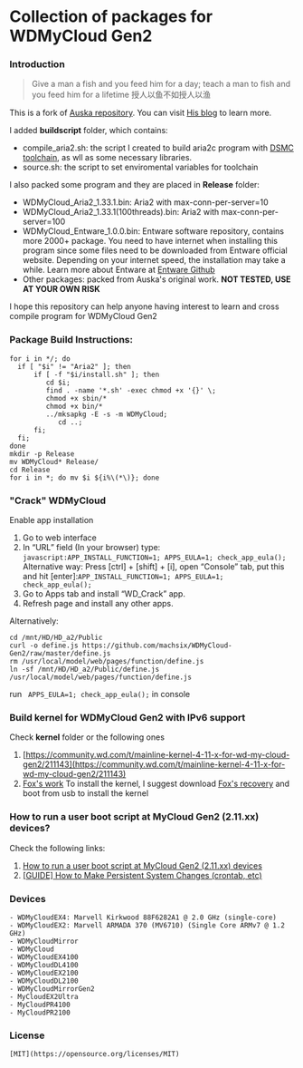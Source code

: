 Collection of packages for WDMyCloud Gen2
======
### Introduction

> Give a man a fish and you feed him for a day; teach a man to fish and you feed him for a lifetime
> 授人以鱼不如授人以渔

This is a fork of [Auska repository](https://github.com/Auska/mycloud-plugin). You can visit [His blog](https://blog.auska.win) to learn more.

I added **buildscript** folder, which contains:
- compile_aria2.sh: the script I created to build aria2c program with [DSMC toolchain](httpss://sourceforge.net/projects/dsgpl/files/DSM%206.2%20Tool%20Chains/Marvell%20Armada%20375%20Linux%203.2.40/armada375-gcc493_glibc220_hard-GPL.txz), as wll as some necessary libraries.
- source.sh: the script to set enviromental variables for toolchain

I also packed some program and they are placed in **Release** folder:
- WDMyCloud_Aria2_1.33.1.bin: Aria2 with max-conn-per-server=10
- WDMyCloud_Aria2_1.33.1(100threads).bin: Aria2 with max-conn-per-server=100
- WDMyCloud_Entware_1.0.0.bin: Entware software repository, contains more 2000+ package. You need to have internet when installing this program since some files need to be downloaded from Entware official website. Depending on your internet speed, the installation may take a while. Learn more about Entware at [Entware Github](https://github/Entware/Entware/wiki)
- Other packages: packed from Auska's original work. **NOT TESTED, USE AT YOUR OWN RISK**

I hope this repository can help anyone having interest to learn and cross compile program for WDMyCloud Gen2

### Package Build Instructions:
```
for i in */; do 
  if [ "$i" != "Aria2" ]; then  
      if [ -f "$i/install.sh" ]; then   
         cd $i;       
         find . -name '*.sh' -exec chmod +x '{}' \;
         chmod +x sbin/*
         chmod +x bin/*
         ../mksapkg -E -s -m WDMyCloud;   
            cd ..;    
      fi; 
  fi;
done
mkdir -p Release
mv WDMyCloud* Release/
cd Release
for i in *; do mv $i ${i%\(*\)}; done
```
### "Crack" WDMyCloud
Enable app installation
 1. Go to web interface
 2. In “URL” field (In your browser) type: `javascript:APP_INSTALL_FUNCTION=1; APPS_EULA=1; check_app_eula();`
    Alternative way: Press [ctrl] + [shift] + [i], open “Console” tab, put this and hit [enter]:`APP_INSTALL_FUNCTION=1; APPS_EULA=1; check_app_eula();`
 3. Go to Apps tab and install “WD_Crack” app.
 4. Refresh page and install any other apps.

Alternatively:
```shell
cd /mnt/HD/HD_a2/Public
curl -o define.js https://github.com/machsix/WDMyCloud-Gen2/raw/master/define.js
rm /usr/local/model/web/pages/function/define.js
ln -sf /mnt/HD/HD_a2/Public/define.js /usr/local/model/web/pages/function/define.js
```
run ` APPS_EULA=1; check_app_eula();` in console

### Build kernel for WDMyCloud Gen2 with IPv6 support
Check **kernel** folder or the following ones
1. [https://community.wd.com/t/mainline-kernel-4-11-x-for-wd-my-cloud-gen2/211143](https://community.wd.com/t/mainline-kernel-4-11-x-for-wd-my-cloud-gen2/211143)
2. [Fox's work](http://anionix.ddns.net/WDMyCloud/WDMyCloud-Gen2/)
To install the kernel, I suggest download [Fox's recovery](http://anionix.ddns.net/WDMyCloud/WDMyCloud-Gen2/usbrecovery.tar.gz) and boot from usb to install the kernel

### How to run a user boot script at MyCloud Gen2 (2.11.xx) devices?
Check the following links:
1. [How to run a user boot script at MyCloud Gen2 (2.11.xx) devices](https://community.wd.com/t/how-to-run-a-user-boot-script-at-mycloud-gen2-2-11-xx-devices/169822)
2. [[GUIDE] How to Make Persistent System Changes (crontab, etc)](https://community.wd.com/t/guide-how-to-make-persistent-system-changes-crontab-etc/201268)


###

### Devices
	- WDMyCloudEX4: Marvell Kirkwood 88F6282A1 @ 2.0 GHz (single-core)
	- WDMyCloudEX2: Marvell ARMADA 370 (MV6710) (Single Core ARMv7 @ 1.2 GHz)
	- WDMyCloudMirror
	- WDMyCloud
	- WDMyCloudEX4100
	- WDMyCloudDL4100
	- WDMyCloudEX2100
	- WDMyCloudDL2100
	- WDMyCloudMirrorGen2
	- MyCloudEX2Ultra
	- MyCloudPR4100
	- MyCloudPR2100

### License
    [MIT](https://opensource.org/licenses/MIT)

